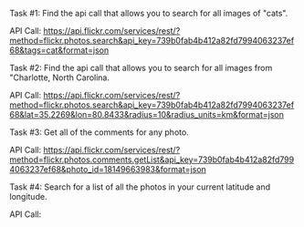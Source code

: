 Task #1: Find the api call that allows you to search for all images of "cats".

API Call: https://api.flickr.com/services/rest/?method=flickr.photos.search&api_key=739b0fab4b412a82fd7994063237ef68&tags=cat&format=json


Task #2: Find the api call that allows you to search for all images from "Charlotte, North Carolina.

API Call: https://api.flickr.com/services/rest/?method=flickr.photos.search&api_key=739b0fab4b412a82fd7994063237ef68&lat=35.2269&lon=80.8433&radius=10&radius_units=km&format=json


Task #3: Get all of the comments for any photo.

API Call: https://api.flickr.com/services/rest/?method=flickr.photos.comments.getList&api_key=739b0fab4b412a82fd7994063237ef68&photo_id=18149663983&format=json


Task #4: Search for a list of all the photos in your current latitude and longitude.

API Call:
